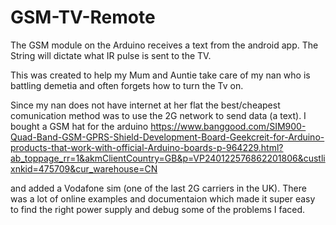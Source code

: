# GSM-TV-Remote
The GSM module on the Arduino receives a text from the android app. The String will dictate what IR pulse is sent to the TV.

This was created to help my Mum and Auntie take care of my nan who is battling demetia and often forgets how to turn the Tv on.

Since my nan does not have internet at her flat the best/cheapest comunication method was to use the 2G network to send data (a text).
I bought a GSM hat for the arduino 
https://www.banggood.com/SIM900-Quad-Band-GSM-GPRS-Shield-Development-Board-Geekcreit-for-Arduino-products-that-work-with-official-Arduino-boards-p-964229.html?ab_toppage_rr=1&akmClientCountry=GB&p=VP240122576862201806&custlixnkid=475709&cur_warehouse=CN

and added a Vodafone sim (one of the last 2G carriers in the UK). There was a lot of online examples and documentaion which made it super easy to find the right power supply and debug some of the problems I faced.
